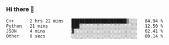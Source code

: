 ### Hi there 👋

<!--START_SECTION:waka-->

```text
C++      2 hrs 22 mins   █████████████████████▒░░░   84.94 %
Python   21 mins         ███░░░░░░░░░░░░░░░░░░░░░░   12.50 %
JSON     4 mins          ▓░░░░░░░░░░░░░░░░░░░░░░░░   02.41 %
Other    0 secs          ░░░░░░░░░░░░░░░░░░░░░░░░░   00.14 %
```

<!--END_SECTION:waka-->


<!--
**AnkelMauCastillo/AnkelMauCastillo** is a ✨ _special_ ✨ repository because its `README.md` (this file) appears on your GitHub profile.

Here are some ideas to get you started:

- 🔭 I’m currently working on ...
- 🌱 I’m currently learning ...
- 👯 I’m looking to collaborate on ...
- 🤔 I’m looking for help with ...
- 💬 Ask me about ...
- 📫 How to reach me: ...
- 😄 Pronouns: ...
- ⚡ Fun fact: ...
-->
